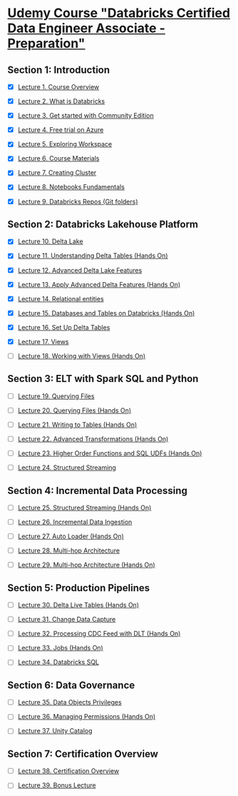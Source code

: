 # [Udemy Course **"Databricks Certified Data Engineer Associate - Preparation"**](https://external-teksystems.udemy.com/course/databricks-certified-data-engineer-associate/)


## Section 1: Introduction

  * [x] [Lecture 1. Course Overview](./Section-1_Introduction/Lecture-1-course-overview.ipynb)
  * [x] [Lecture 2. What is Databricks](./Section-1_Introduction/Lecture-2-what-is-databricks.ipynb)
  * [x] [Lecture 3. Get started with Community Edition](./Section-1_Introduction/Lecture-3-get-started-with-community-edition.ipynb)
  * [x] [Lecture 4. Free trial on Azure](./Section-1_Introduction/Lecture-4-free-trial-on-azure.ipynb)
  * [x] [Lecture 5. Exploring Workspace](./Section-1_Introduction/Lecture-5-exploring-workspace.ipynb)
  * [x] [Lecture 6. Course Materials](./Section-1_Introduction/Lecture-6-course-materials.ipynb)
  * [x] [Lecture 7. Creating Cluster](./Section-1_Introduction/Lecture-7-creating-cluster.ipynb)
  * [x] [Lecture 8. Notebooks Fundamentals](./Section-1_Introduction/Lecture-8-notebooks-fundamentals.ipynb)
  * [x] [Lecture 9. Databricks Repos (Git folders)](./Section-1_Introduction/Lecture-9-databricks-repos-git-folders.ipynb)


## Section 2: Databricks Lakehouse Platform

  * [x] [Lecture 10. Delta Lake](./Section-2_Databricks-Lakehouse-Platform/Lecture-10-delta-lake.ipynb)
  * [x] [Lecture 11. Understanding Delta Tables (Hands On)](./Section-2_Databricks-Lakehouse-Platform/Lecture-11-understanding-delta-tables-hands-on.ipynb)
  * [x] [Lecture 12. Advanced Delta Lake Features](./Section-2_Databricks-Lakehouse-Platform/Lecture-12-advanced-delta-lake-features.ipynb)
  * [x] [Lecture 13. Apply Advanced Delta Features (Hands On)](./Section-2_Databricks-Lakehouse-Platform/Lecture-13-apply-advanced-delta-features-hands-on.ipynb)
  * [x] [Lecture 14. Relational entities](./Section-2_Databricks-Lakehouse-Platform/Lecture-14-relational-entities.ipynb)
  * [x] [Lecture 15. Databases and Tables on Databricks (Hands On)](./Section-2_Databricks-Lakehouse-Platform/Lecture-15-databases-and-tables-on-databricks-hands-on.ipynb)
  * [x] [Lecture 16. Set Up Delta Tables](./Section-2_Databricks-Lakehouse-Platform/Lecture-16-set-up-delta-tables.ipynb)
  * [x] [Lecture 17. Views](./Section-2_Databricks-Lakehouse-Platform/Lecture-17-views.ipynb)
  * [ ] [Lecture 18. Working with Views (Hands On)](./Section-2_Databricks-Lakehouse-Platform/Lecture-18-working-with-views-hands-on.ipynb)


## Section 3: ELT with Spark SQL and Python

  * [ ] [Lecture 19. Querying Files](./Section-3_ELT-with-Spark-SQL-and-Python/Lecture-19__Querying-Files.ipynb)
  * [ ] [Lecture 20. Querying Files (Hands On)]()
  * [ ] [Lecture 21. Writing to Tables (Hands On)]()
  * [ ] [Lecture 22. Advanced Transformations (Hands On)]()
  * [ ] [Lecture 23. Higher Order Functions and SQL UDFs (Hands On)]()
  * [ ] [Lecture 24. Structured Streaming]()


## Section 4: Incremental Data Processing

  * [ ] [Lecture 25. Structured Streaming (Hands On)](./Section-4_Incremental-Data-Processing/Lecture-25__Structured-Streaming-(Hands-On).ipynb)
  * [ ] [Lecture 26. Incremental Data Ingestion]()
  * [ ] [Lecture 27. Auto Loader (Hands On)]()
  * [ ] [Lecture 28. Multi-hop Architecture]()
  * [ ] [Lecture 29. Multi-hop Architecture (Hands On)]()


## Section 5: Production Pipelines

  * [ ] [Lecture 30. Delta Live Tables (Hands On)](./Section-5_Production-Pipelines/Lecture-30__Delta-Live-Tables-(Hands-On).ipynb)
  * [ ] [Lecture 31. Change Data Capture]()
  * [ ] [Lecture 32. Processing CDC Feed with DLT (Hands On)]()
  * [ ] [Lecture 33. Jobs (Hands On)]()
  * [ ] [Lecture 34. Databricks SQL]()


## Section 6: Data Governance

  * [ ] [Lecture 35. Data Objects Privileges](./Section-6_Data-Governance/Lecture-35__Data-Objects-Privileges.ipynb)
  * [ ] [Lecture 36. Managing Permissions (Hands On)]()
  * [ ] [Lecture 37. Unity Catalog]()


## Section 7: Certification Overview

  * [ ] [Lecture 38. Certification Overview](./Section-7_Certification-Overview/Lecture-38__Certification-Overview.ipynb)
  * [ ] [Lecture 39. Bonus Lecture]()

